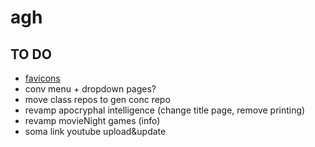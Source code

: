 # agh

## TO DO
- [favicons](https://www.favicon.cc/)
- conv menu + dropdown pages?
- move class repos to gen conc repo
- revamp apocryphal intelligence (change title page, remove printing)
- revamp movieNight games (info)
- soma link youtube upload&update
